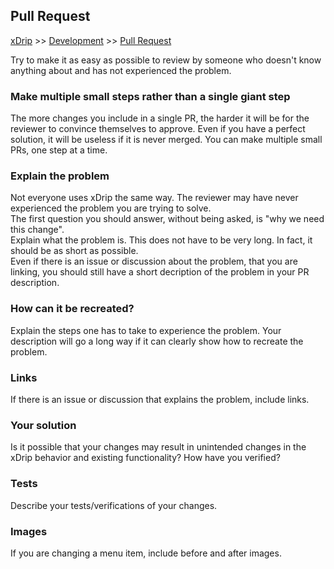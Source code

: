 ## Pull Request  
[xDrip](../../README.md) >> [Development](./Development) >> [Pull Request](./PR_How)  

Try to make it as easy as possible to review by someone who doesn't know anything about and has not experienced the problem.  
  
### Make multiple small steps rather than a single giant step  
The more changes you include in a single PR, the harder it will be for the reviewer to convince themselves to approve.  Even if you have a perfect solution, it will be useless if it is never merged.  You can make multiple small PRs, one step at a time.  
  
### Explain the problem
Not everyone uses xDrip the same way.  The reviewer may have never experienced the problem you are trying to solve.  
The first question you should answer, without being asked, is "why we need this change".  
Explain what the problem is.  This does not have to be very long.  In fact, it should be as short as possible.  
Even if there is an issue or discussion about the problem, that you are linking, you should still have a short decription of the problem in your PR description.  

### How can it be recreated?
Explain the steps one has to take to experience the problem.  Your description will go a long way if it can clearly show how to recreate the problem.  
  
### Links
If there is an issue or discussion that explains the problem, include links.  
  
### Your solution
Is it possible that your changes may result in unintended changes in the xDrip behavior and existing functionality?  How have you verified?  
  
### Tests
Describe your tests/verifications of your changes.  
  
### Images
If you are changing a menu item, include before and after images.  
  
